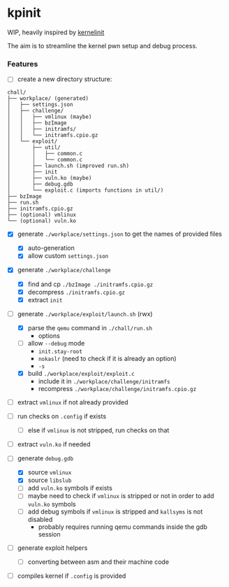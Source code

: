 # kpinit

WIP, heavily inspired by [kernelinit](https://github.com/Myldero/kernelinit)

The aim is to streamline the kernel pwn setup and debug process. 

### Features
- [ ] create a new directory structure: 
```
chall/
├── workplace/ (generated)
│   ├── settings.json
│   ├── challenge/
│   │   ├── vmlinux (maybe)
│   │   ├── bzImage
│   │   ├── initramfs/
│   │   └── initramfs.cpio.gz
│   └── exploit/
│       ├── util/
│       │   ├── common.c
│       │   └── common.c
│       ├── launch.sh (improved run.sh)
│       ├── init
│       ├── vuln.ko (maybe)
│       ├── debug.gdb
│       └── exploit.c (imports functions in util/)
├── bzImage
├── run.sh
├── initramfs.cpio.gz
├── (optional) vmlinux
└── (optional) vuln.ko
```
- [x] generate `./workplace/settings.json` to get the names of provided files
  - [x] auto-generation
  - [x] allow custom `settings.json`
- [x] generate `./workplace/challenge`
  - [x] find and cp `./bzImage ./initramfs.cpio.gz`
  - [x] decompress `./initramfs.cpio.gz`
  - [x] extract `init`
- [ ] generate `./workplace/exploit/launch.sh` (rwx)
  - [x] parse the `qemu` command in `./chall/run.sh`
    - options 
  - [ ] allow `--debug` mode
    - `init.stay-root`
    - `nokaslr` (need to check if it is already an option)
    - `-s`
  - [x] build `./workplace/exploit/exploit.c`
    - include it in `./workplace/challenge/initramfs`
    - recompress `./workplace/challenge/initramfs.cpio.gz` 
- [ ] extract `vmlinux` if not already provided
- [ ] run checks on `.config` if exists
  - [ ] else if `vmlinux` is not stripped, run checks on that
- [ ] extract `vuln.ko` if needed 
- [ ] generate `debug.gdb`
  - [x] source `vmlinux`
  - [x] source `libslub`
  - [ ] add `vuln.ko` symbols if exists 
  - [ ] maybe need to check if `vmlinux` is stripped or not in order to add `vuln.ko` symbols 
  - [ ] add debug symbols if `vmlinux` is stripped and `kallsyms` is not disabled 
    - probably requires running qemu commands inside the gdb session 
- [ ] generate exploit helpers 
  - [ ] converting between asm and their machine code
- [ ] compiles kernel if `.config` is provided

